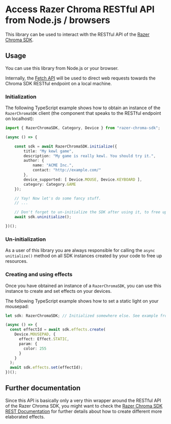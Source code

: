 # Access Razer Chroma RESTful API from Node.js / browsers

This library can be used to interact with the RESTful API of the [Razer Chroma SDK](https://assets.razerzone.com/dev_portal/REST/html/index.html).

## Usage

You can use this library from Node.js or your browser.

Internally, the [Fetch API](https://developer.mozilla.org/en-US/docs/Web/API/Fetch_API) will
be used to direct web requests towards the Chroma SDK RESTful endpoint on a local machine.

### Initialization

The following TypeScript example shows how to obtain an instance of the `RazerChromaSDK` client  (the component that speaks to the RESTful endpoint on localhost):

```typescript
import { RazerChromaSDK, Category, Device } from "razer-chroma-sdk";

(async () => {

    const sdk = await RazerChromaSDK.initialize({
        title: "My kewl game",
        description: "My game is really kewl. You should try it.",
        author: {
            name: "ACME Inc.",
            contact: "http://example.com/"
        },
        device_supported: [ Device.MOUSE, Device.KEYBOARD ],
        category: Category.GAME
    });

    // Yay! Now let's do some fancy stuff.
    // ...

    // Don't forget to un-initialize the SDK after using it, to free up resources.
    await sdk.uninitialize();

})();
```

### Un-initialization

As a user of this library you are always responsible for calling the `async unitialize()` method
on all SDK instances created by your code to free up resources.

### Creating and using effects

Once you have obtained an instance of a `RazerChromaSDK`, you can use this instance to create and
set effects on your devices.

The following TypeScript example shows how to set a static light on your mousepad:

```typescript
let sdk: RazerChromaSDK; // Initialized somewhere else. See example from above.

(async () => {
  const effectId = await sdk.effects.create(
    Device.MOUSEPAD, {
      effect: Effect.STATIC,
      param: {
        color: 255
      }
    }
  );
  await sdk.effects.set(effectId);
})();
```

## Further documentation

Since this API is basically only a very thin wrapper around the RESTful API of the Razer Chroma SDK,
you might want to check the [Razer Chroma SDK REST Documentation](https://assets.razerzone.com/dev_portal/REST/html/index.html) for further details about how to create different more elaborated
effects.
